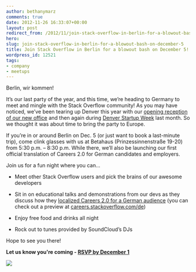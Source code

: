```yaml
---
author: bethanymarz
comments: true
date: 2012-11-26 16:33:07+00:00
layout: post
redirect_from: /2012/11/join-stack-overflow-in-berlin-for-a-blowout-bash-on-december-5
hero: 
slug: join-stack-overflow-in-berlin-for-a-blowout-bash-on-december-5
title: Join Stack Overflow in Berlin for a blowout bash on December 5!
wordpress_id: 12521
tags:
- company
- meetups
---
```


Berlin, wir kommen!

It’s our last party of the year, and this time, we’re heading to Germany to meet and mingle with the Stack Overflow community! As you may have noticed, we’ve been tearing up Denver this year with our [opening reception of our new office](http://blog.stackoverflow.com/2012/09/join-us-for-our-opening-reception-of-stack-exchange-denver/) and then again during [Denver Startup Week](http://blog.stackoverflow.com/2012/11/stack-exchange-partners-with-denver-startup-week/) last month. So we thought it was about time to bring the party to Europe.

If you’re in or around Berlin on Dec. 5 (or just want to book a last-minute trip), come clink glasses with us at Betahaus (Prinzessinnenstraße 19-20) from 5:30 p.m. – 8:30 p.m. While there, we’ll also be launching our first official translation of Careers 2.0 for German candidates and employers.

Join us for a fun night where you can…



	
  * Meet other Stack Overflow users and pick the brains of our awesome developers

	
  * Sit in on educational talks and demonstrations from our devs as they discuss how they [localized Careers 2.0 for a German audience](http://meta.stackoverflow.com/questions/156432/feedback-wanted-careers-in-german) (you can check out a preview at [careers.stackoverflow.com/de](http://careers.stackoverflow.com/de))

	
  * Enjoy free food and drinks all night

	
  * Rock out to tunes provided by SoundCloud’s DJs


Hope to see you there!

**Let us know you're coming - [RSVP by December 1](http://careers.stackoverflow.com/launch)**

[![](http://blog.stackoverflow.com/wp-content/uploads/de-Stack-Overflow-Careers-728x902.png)](http://careers.stackoverflow.com/launch)
